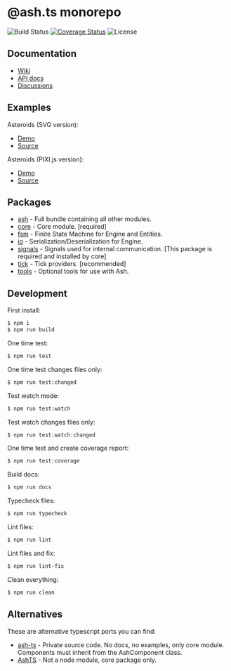 # @ash.ts monorepo

![Build Status](https://github.com/icek/ash/workflows/Publish/badge.svg)
[![Coverage Status](https://coveralls.io/repos/github/icek/ash/badge.svg?branch=master)](https://coveralls.io/github/icek/ash?branch=master)
![License](https://img.shields.io/npm/l/@ash.ts/ash)

## Documentation

- [Wiki](https://github.com/icek/ash/wiki)
- [API docs](https://icek.github.io/ash)
- [Discussions](https://github.com/icek/ash/discussions)

## Examples

Asteroids (SVG version):
- [Demo](https://icek.github.io/asteroids)
- [Source](https://github.com/icek/asteroids)

Asteroids (PIXI.js version):
- [Demo](https://icek.github.io/asteroids-pixi)
- [Source](https://github.com/icek/asteroids-pixi)

## Packages

- [ash](./packages/ash) - Full bundle containing all other modules.
- [core](./packages/core) - Core module. [required]
- [fsm](./packages/fsm) - Finite State Machine for Engine and Entities.
- [io](./packages/io) - Serialization/Deserialization for Engine.
- [signals](./packages/signals) - Signals used for internal communication.
  [This package is required and installed by core]
- [tick](./packages/tick) - Tick providers. [recommended]
- [tools](./packages/tools) - Optional tools for use with Ash.

## Development

First install:

```bash
$ npm i
$ npm run build
```

One time test:

```bash
$ npm run test
```

One time test changes files only:

```bash
$ npm run test:changed
```

Test watch mode:

```bash
$ npm run test:watch
```

Test watch changes files only:

```bash
$ npm run test:watch:changed
```

One time test and create coverage report:

```bash
$ npm run test:coverage
```

Build docs:

```bash
$ npm run docs
```

Typecheck files:

```bash
$ npm run typecheck
```

Lint files:

```bash
$ npm run lint
```

Lint files and fix:

```bash
$ npm run lint-fix
```

Clean everything:

```bash
$ npm run clean
```

## Alternatives

These are alternative typescript ports you can find:

- [ash-ts](https://www.npmjs.com/package/ash-ts) - Private source code. No docs,
  no examples, only core module. Components must inherit from the AshComponent
  class.
- [AshTS](https://github.com/MikeMnD/AshTS) - Not a node module, core package
  only.

